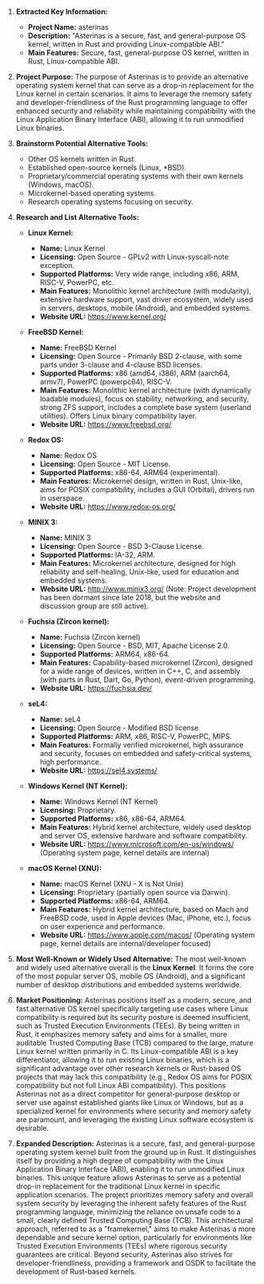 1.  **Extracted Key Information:**
    *   **Project Name:** asterinas
    *   **Description:** "Asterinas is a secure, fast, and general-purpose OS kernel, written in Rust and providing Linux-compatible ABI."
    *   **Main Features:** Secure, fast, general-purpose OS kernel, written in Rust, Linux-compatible ABI.

2.  **Project Purpose:** The purpose of Asterinas is to provide an alternative operating system kernel that can serve as a drop-in replacement for the Linux kernel in certain scenarios. It aims to leverage the memory safety and developer-friendliness of the Rust programming language to offer enhanced security and reliability while maintaining compatibility with the Linux Application Binary Interface (ABI), allowing it to run unmodified Linux binaries.

3.  **Brainstorm Potential Alternative Tools:**
    *   Other OS kernels written in Rust.
    *   Established open-source kernels (Linux, *BSD).
    *   Proprietary/commercial operating systems with their own kernels (Windows, macOS).
    *   Microkernel-based operating systems.
    *   Research operating systems focusing on security.

4.  **Research and List Alternative Tools:**

    *   **Linux Kernel:**
        *   **Name:** Linux Kernel
        *   **Licensing:** Open Source - GPLv2 with Linux-syscall-note exception.
        *   **Supported Platforms:** Very wide range, including x86, ARM, RISC-V, PowerPC, etc.
        *   **Main Features:** Monolithic kernel architecture (with modularity), extensive hardware support, vast driver ecosystem, widely used in servers, desktops, mobile (Android), and embedded systems.
        *   **Website URL:** https://www.kernel.org/

    *   **FreeBSD Kernel:**
        *   **Name:** FreeBSD Kernel
        *   **Licensing:** Open Source - Primarily BSD 2-clause, with some parts under 3-clause and 4-clause BSD licenses.
        *   **Supported Platforms:** x86 (amd64, i386), ARM (aarch64, armv7), PowerPC (powerpc64), RISC-V.
        *   **Main Features:** Monolithic kernel architecture (with dynamically loadable modules), focus on stability, networking, and security, strong ZFS support, includes a complete base system (userland utilities). Offers Linux binary compatibility layer.
        *   **Website URL:** https://www.freebsd.org/

    *   **Redox OS:**
        *   **Name:** Redox OS
        *   **Licensing:** Open Source - MIT License.
        *   **Supported Platforms:** x86-64, ARM64 (experimental).
        *   **Main Features:** Microkernel design, written in Rust, Unix-like, aims for POSIX compatibility, includes a GUI (Orbital), drivers run in userspace.
        *   **Website URL:** https://www.redox-os.org/

    *   **MINIX 3:**
        *   **Name:** MINIX 3
        *   **Licensing:** Open Source - BSD 3-Clause License.
        *   **Supported Platforms:** IA-32, ARM.
        *   **Main Features:** Microkernel architecture, designed for high reliability and self-healing, Unix-like, used for education and embedded systems.
        *   **Website URL:** http://www.minix3.org/ (Note: Project development has been dormant since late 2018, but the website and discussion group are still active).

    *   **Fuchsia (Zircon kernel):**
        *   **Name:** Fuchsia (Zircon kernel)
        *   **Licensing:** Open Source - BSD, MIT, Apache License 2.0.
        *   **Supported Platforms:** ARM64, x86-64.
        *   **Main Features:** Capability-based microkernel (Zircon), designed for a wide range of devices, written in C++, C, and assembly (with parts in Rust, Dart, Go, Python), event-driven programming.
        *   **Website URL:** https://fuchsia.dev/

    *   **seL4:**
        *   **Name:** seL4
        *   **Licensing:** Open Source - Modified BSD license.
        *   **Supported Platforms:** ARM, x86, RISC-V, PowerPC, MIPS.
        *   **Main Features:** Formally verified microkernel, high assurance and security, focuses on embedded and safety-critical systems, high performance.
        *   **Website URL:** https://sel4.systems/

    *   **Windows Kernel (NT Kernel):**
        *   **Name:** Windows Kernel (NT Kernel)
        *   **Licensing:** Proprietary.
        *   **Supported Platforms:** x86, x86-64, ARM64.
        *   **Main Features:** Hybrid kernel architecture, widely used desktop and server OS, extensive hardware and software compatibility.
        *   **Website URL:** https://www.microsoft.com/en-us/windows/ (Operating system page, kernel details are internal)

    *   **macOS Kernel (XNU):**
        *   **Name:** macOS Kernel (XNU - X is Not Unix)
        *   **Licensing:** Proprietary (partially open source via Darwin).
        *   **Supported Platforms:** x86-64, ARM64.
        *   **Main Features:** Hybrid kernel architecture, based on Mach and FreeBSD code, used in Apple devices (Mac, iPhone, etc.), focus on user experience and performance.
        *   **Website URL:** https://www.apple.com/macos/ (Operating system page, kernel details are internal/developer focused)

5.  **Most Well-Known or Widely Used Alternative:** The most well-known and widely used alternative overall is the **Linux Kernel**. It forms the core of the most popular server OS, mobile OS (Android), and a significant number of desktop distributions and embedded systems worldwide.

6.  **Market Positioning:** Asterinas positions itself as a modern, secure, and fast alternative OS kernel specifically targeting use cases where Linux compatibility is required but its security posture is deemed insufficient, such as Trusted Execution Environments (TEEs). By being written in Rust, it emphasizes memory safety and aims for a smaller, more auditable Trusted Computing Base (TCB) compared to the large, mature Linux kernel written primarily in C. Its Linux-compatible ABI is a key differentiator, allowing it to run existing Linux binaries, which is a significant advantage over other research kernels or Rust-based OS projects that may lack this compatibility (e.g., Redox OS aims for POSIX compatibility but not full Linux ABI compatibility). This positions Asterinas not as a direct competitor for general-purpose desktop or server use against established giants like Linux or Windows, but as a specialized kernel for environments where security and memory safety are paramount, and leveraging the existing Linux software ecosystem is desirable.

7.  **Expanded Description:** Asterinas is a secure, fast, and general-purpose operating system kernel built from the ground up in Rust. It distinguishes itself by providing a high degree of compatibility with the Linux Application Binary Interface (ABI), enabling it to run unmodified Linux binaries. This unique feature allows Asterinas to serve as a potential drop-in replacement for the traditional Linux kernel in specific application scenarios. The project prioritizes memory safety and overall system security by leveraging the inherent safety features of the Rust programming language, minimizing the reliance on unsafe code to a small, clearly defined Trusted Computing Base (TCB). This architectural approach, referred to as a "framekernel," aims to make Asterinas a more dependable and secure kernel option, particularly for environments like Trusted Execution Environments (TEEs) where rigorous security guarantees are critical. Beyond security, Asterinas also strives for developer-friendliness, providing a framework and OSDK to facilitate the development of Rust-based kernels.